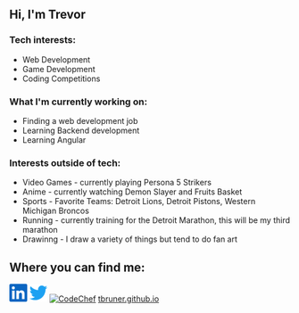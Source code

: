 ## Hi, I'm Trevor

### Tech interests:
- Web Development
- Game Development
- Coding Competitions

### What I'm currently working on:
- Finding a web development job
- Learning Backend development
- Learning Angular

### Interests outside of tech:
- Video Games - currently playing Persona 5 Strikers
- Anime - currently watching Demon Slayer and Fruits Basket
- Sports - Favorite Teams: Detroit Lions, Detroit Pistons, Western Michigan Broncos
- Running - currently training for the Detroit Marathon, this will be my third marathon
- Drawinng - I draw a variety of things but tend to do fan art

## Where you can find me:
<a href="https://www.linkedin.com/in/trevor-bruner-6679a072/"><img alt="LinkedIn" height="32" width="32" src="images/linkedin.svg"></a>
<a href="https://twitter.com/TrevorABruner"><img alt="Twitter" height="32" width="32" src="images/twitter.svg"></a>
<a href="https://www.codechef.com/users/brunertre"><img alt="CodeChef" height="32" width="32" src="images/codechef.jpeg"></a>
[tbruner.github.io](http://tbruner.github.io)
